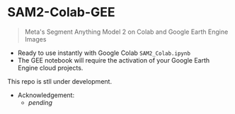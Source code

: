 # SAM2-Colab-GEE
> Meta's Segment Anything Model 2 on Colab and Google Earth Engine Images

* Ready to use instantly with Google Colab `SAM2_Colab.ipynb`
* The GEE notebook will require the activation of your Google Earth Engine cloud projects.

This repo is stll under development.

* Acknowledgement: 
    * *pending*
